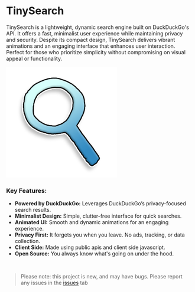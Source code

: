 # TinySearch
TinySearch is a lightweight, dynamic search engine built on DuckDuckGo's API. It offers a fast, minimalist user experience while maintaining privacy and security. Despite its compact design, TinySearch delivers vibrant animations and an engaging interface that enhances user interaction. Perfect for those who prioritize simplicity without compromising on visual appeal or functionality.

![](/icon.png)

### Key Features:
- **Powered by DuckDuckGo:** Leverages DuckDuckGo’s privacy-focused search results.
- **Minimalist Design:** Simple, clutter-free interface for quick searches.
- **Animated UI:** Smooth and dynamic animations for an engaging experience.
- **Privacy First:** It forgets you when you leave. No ads, tracking, or data collection.
- **Client Side:** Made using public apis and client side javascript.
- **Open Source:** You always know what's going on under the hood.

<br>

> Please note: this project is new, and may have bugs. 
> Please report any issues in the [issues](https://github.com/pooiod/TinySearch/issues) tab
